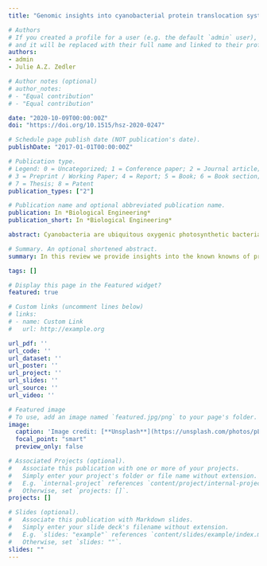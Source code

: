 ```yaml
---
title: "Genomic insights into cyanobacterial protein translocation systems"

# Authors
# If you created a profile for a user (e.g. the default `admin` user), write the username (folder name) here 
# and it will be replaced with their full name and linked to their profile.
authors:
- admin
- Julie A.Z. Zedler

# Author notes (optional)
# author_notes:
# - "Equal contribution"
# - "Equal contribution"

date: "2020-10-09T00:00:00Z"
doi: "https://doi.org/10.1515/hsz-2020-0247"

# Schedule page publish date (NOT publication's date).
publishDate: "2017-01-01T00:00:00Z"

# Publication type.
# Legend: 0 = Uncategorized; 1 = Conference paper; 2 = Journal article;
# 3 = Preprint / Working Paper; 4 = Report; 5 = Book; 6 = Book section;
# 7 = Thesis; 8 = Patent
publication_types: ["2"]

# Publication name and optional abbreviated publication name.
publication: In *Biological Engineering*
publication_short: In *Biological Engineering*

abstract: Cyanobacteria are ubiquitous oxygenic photosynthetic bacteria with a versatile metabolism that is highly dependent on effective protein targeting. Protein sorting in diderm bacteria is not trivial and, in cyanobacteria, even less so due to the presence of a complex membrane system; the outer membrane, the plasma membrane and the thylakoid membrane. In cyanobacteria, protein import into the thylakoids is essential for photosynthesis, export to the periplasm fulfills a multifunctional role in maintaining cell homeostasis, and secretion mediates motility, DNA uptake and environmental interactions. Intriguingly, only one set of genes for the general secretory and the twin-arginine translocation pathways seem to be present. However, these systems have to operate in both plasma and thylakoid membranes. This raises the question of how substrates are recognized and targeted to their correct, final destination. Additional complexities arise when a protein has to be secreted across the outer membrane, where very little is known regarding the mechanisms involved. Given their ecological importance and biotechnological interest, a better understanding of protein targeting in cyanobacteria is of great value. This review will provide insights into the known knowns of protein targeting, propose hypotheses based on available genomic sequences and discuss future directions. 

# Summary. An optional shortened abstract.
summary: In this review we provide insights into the known knowns of protein targeting, propose new hypotheses based on available genomic sequences and discuss future directions of protein secretion in cyanobacteria.

tags: []

# Display this page in the Featured widget?
featured: true

# Custom links (uncomment lines below)
# links:
# - name: Custom Link
#   url: http://example.org

url_pdf: ''
url_code: ''
url_dataset: ''
url_poster: ''
url_project: ''
url_slides: ''
url_source: ''
url_video: ''

# Featured image
# To use, add an image named `featured.jpg/png` to your page's folder. 
image:
  caption: 'Image credit: [**Unsplash**](https://unsplash.com/photos/pLCdAaMFLTE)'
  focal_point: "smart"
  preview_only: false

# Associated Projects (optional).
#   Associate this publication with one or more of your projects.
#   Simply enter your project's folder or file name without extension.
#   E.g. `internal-project` references `content/project/internal-project/index.md`.
#   Otherwise, set `projects: []`.
projects: []

# Slides (optional).
#   Associate this publication with Markdown slides.
#   Simply enter your slide deck's filename without extension.
#   E.g. `slides: "example"` references `content/slides/example/index.md`.
#   Otherwise, set `slides: ""`.
slides: ""
---
```

